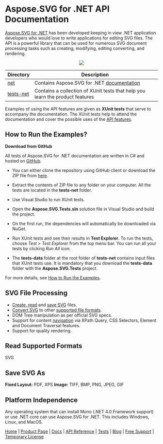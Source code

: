 # Aspose.SVG for .NET API Documentation

[Aspose.SVG for .NET](https://products.aspose.com/svg) has been developed keeping in view .NET application developers who would love to write applications for editing SVG files. The API is a powerful library that can be used for numerous SVG document processing tasks such as creating, modifying, editing converting, and rendering.

<p align="center">
  <a title="Download complete Aspose.SVG for .NET source code" href="https://github.com/aspose-svg/Aspose.SVG-Documentation/archive/master.zip">
	<img src="https://raw.github.com/AsposeExamples/java-examples-dashboard/master/images/downloadZip-Button-Large.png" />
  </a>
</p>


Directory | Description
--------- | -----------
[net](https://github.com/aspose-svg/Aspose.SVG-Documentation/tree/master/net)  | Contains Aspose.SVG for .NET [documentation](https://docs.aspose.com/svg/net/) 
[tests-net](https://github.com/aspose-svg/Aspose.SVG-Documentation/tree/master/tests-net)  | Contains a collection of XUnit tests that help you learn the product features 

Examples of using the API features are given as **XUnit tests** that serve to accompany the documentation. The XUnit tests help to attend the documentation and cover the possible uses of the [API features](https://docs.aspose.com/svg/net/features-list/). 

## **How to Run the Examples?**

**Download from GitHub**

All tests of Aspose.SVG for .NET documentation are written in C# and hosted on [GitHub](https://github.com/aspose-svg/Aspose.SVG-Documentation). 

 - You can either clone the repository using GitHub client or download the ZIP file from [here](https://github.com/aspose-svg/Aspose.SVG-Documentation/archive/master.zip).

 - Extract the contents of ZIP file to any folder on your computer. All the tests are located in the **tests-net** folder.
 - Use Visual Studio to run XUnit tests. 
 - Open the **Aspose.SVG.Tests.sln** solution file in Visual Studio and build the project.
 - On the first run, the dependencies will automatically be downloaded via NuGet.
 - Run XUnit tests and see their results in **Test Explorer**. To run the tests, choose *Test > Test Explorer* from the top menu bar. You can run all your tests by clicking *Run All* icon.
 - The **tests-data** folder at the root folder of **tests-net** contains input files that XUnit tests use. It is mandatory that you download the **tests-data** folder with the **Aspose.SVG.Tests** project.

For more details, see [How to Run the Examples](https://docs.aspose.com/svg/net/how-to-run-the-tests/).

## SVG File Processing

- [Create, read](https://docs.aspose.com/svg/net/how-to-work-with-asposesvg-api/creating-loading-documents/) and [save SVG](https://docs.aspose.com/svg/net/how-to-work-with-asposesvg-api/saving-svg-documents/) files.
- [Convert SVG](https://docs.aspose.com/svg/net/how-to-work-with-asposesvg-api/converting/) to other [supported file formats](https://docs.aspose.com/svg/net/supported-file-formats/).
- DOM Tree manipulation as per official SVG specs.
- Support for content [navigation](http://docs.aspose.com/svg/net/how-to-work-with-asposesvg-api/navigation-inspection/) via XPath Query, CSS Selectors, Element and Document Traversal features.
- Support for quality rendering.

## Read Supported Formats

SVG

## Save SVG As

**Fixed Layout:** PDF, XPS
**Image:** TIFF, BMP, PNG, JPEG, GIF

## Platform Independence

Any operating system that can install Mono (.NET 4.0 Framework support) or use .NET core can use Aspose.SVG for .NET. This includes Windows, Linux, and MacOS.



[Home](https://www.aspose.com/) | [Product Page](https://products.aspose.com/svg/net) | [Docs](https://docs.aspose.com/svg/net/) | [API Reference](https://apireference.aspose.com/svg/net) | [Tests](https://github.com/aspose-svg/Aspose.SVG-Documentation/tree/master/tests-net) | [Blog](https://blog.aspose.com/category/svg/) | [Free Support](https://forum.aspose.com/c/svg) |  [Temporary License](https://purchase.aspose.com/temporary-license)

